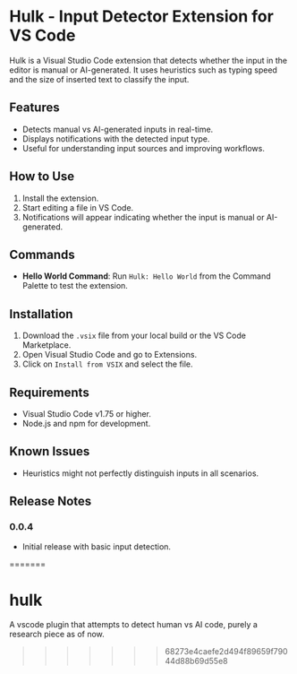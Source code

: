 # Hulk - Input Detector Extension for VS Code

Hulk is a Visual Studio Code extension that detects whether the input in the editor is manual or AI-generated. It uses heuristics such as typing speed and the size of inserted text to classify the input.

## Features
- Detects manual vs AI-generated inputs in real-time.
- Displays notifications with the detected input type.
- Useful for understanding input sources and improving workflows.

## How to Use
1. Install the extension.
2. Start editing a file in VS Code.
3. Notifications will appear indicating whether the input is manual or AI-generated.

## Commands
- **Hello World Command**: Run `Hulk: Hello World` from the Command Palette to test the extension.

## Installation
1. Download the `.vsix` file from your local build or the VS Code Marketplace.
2. Open Visual Studio Code and go to Extensions.
3. Click on `Install from VSIX` and select the file.

## Requirements
- Visual Studio Code v1.75 or higher.
- Node.js and npm for development.

## Known Issues
- Heuristics might not perfectly distinguish inputs in all scenarios.

## Release Notes
### 0.0.4
- Initial release with basic input detection.

=======
# hulk
A vscode plugin that attempts to detect human vs AI code, purely a research piece as of now. 
>>>>>>> 68273e4caefe2d494f89659f79044d88b69d55e8
